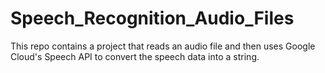 # Speech_Recognition_Audio_Files
This repo contains a project that reads an audio file and then uses Google Cloud's Speech API to convert the speech data into a string.
